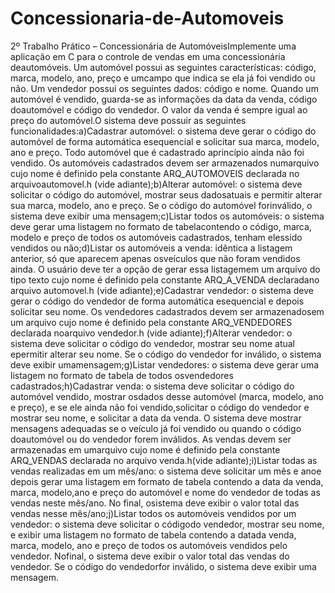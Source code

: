 # Concessionaria-de-Automoveis

2º Trabalho Prático – Concessionária de AutomóveisImplemente uma aplicação em C para o controle de vendas em uma concessionária deautomóveis. Um automóvel possui as seguintes características: código, marca, modelo, ano, preço e umcampo que indica se ela já foi vendido ou não. Um vendedor possui os seguintes dados: código e nome. Quando um automóvel é vendido, guarda-se as informações da data da venda, código doautomóvel e código do vendedor. O valor da venda é sempre igual ao preço do automóvel.O sistema deve possuir as seguintes funcionalidades:a)Cadastrar automóvel: o sistema deve gerar o código do automóvel de forma automática esequencial e solicitar sua marca, modelo, ano e preço. Todo automóvel que é cadastrado aprincípio ainda não foi vendido. Os automóveis cadastrados devem ser armazenados numarquivo cujo nome é definido pela constante  ARQ_AUTOMOVEIS  declarada no arquivoautomovel.h (vide adiante);b)Alterar automóvel: o sistema deve solicitar o código do automóvel, mostrar seus dadosatuais e permitir alterar sua marca, modelo, ano e preço. Se o código do automóvel forinválido, o sistema deve exibir uma mensagem;c)Listar todos os automóveis: o sistema deve gerar uma listagem no formato de tabelacontendo o código, marca, modelo e preço de todos os automóveis cadastrados, tenham elessido vendidos ou não;d)Listar os automóveis a venda: idêntica a listagem anterior, só que aparecem apenas osveículos que não foram vendidos ainda. O usuário deve ter a opção de gerar essa listagemem um arquivo do tipo texto cujo nome é definido pela constante ARQ_A_VENDA declaradano arquivo automovel.h (vide adiante);e)Cadastrar vendedor: o sistema deve gerar o código do vendedor de forma automática esequencial e depois solicitar seu nome. Os vendedores cadastrados devem ser armazenadosem um arquivo cujo nome é definido pela constante  ARQ_VENDEDORES  declarada noarquivo vendedor.h (vide adiante);f)Alterar vendedor: o sistema deve solicitar o código do vendedor, mostrar seu nome atual epermitir alterar seu nome. Se o código do vendedor for inválido, o sistema deve exibir umamensagem;g)Listar vendedores: o sistema deve gerar uma listagem no formato de tabela de todos osvendedores cadastrados;h)Cadastrar venda: o sistema deve solicitar o código do automóvel vendido, mostrar osdados desse automóvel (marca, modelo, ano e preço), e se ele ainda não foi vendido,solicitar o código do vendedor e mostrar seu nome, e solicitar a data da venda. O sistema
deve mostrar mensagens adequadas se o veículo já foi vendido ou quando o código doautomóvel ou do vendedor forem inválidos. As vendas devem ser armazenadas em umarquivo cujo nome é definido pela constante ARQ_VENDAS declarada no arquivo venda.h(vide adiante);i)Listar todas as vendas realizadas em um mês/ano: o sistema deve solicitar um mês e anoe depois gerar uma listagem em formato de tabela contendo a data da venda, marca, modelo,ano e preço do automóvel e nome do vendedor de todas as vendas neste mês/ano. No final, osistema deve exibir o valor total das vendas nesse mês/ano;j)Listar todos os automóveis vendidos por um vendedor: o sistema deve solicitar o códigodo vendedor, mostrar seu nome, e exibir uma listagem no formato de tabela contendo a datada venda, marca, modelo, ano e preço de todos os automóveis vendidos pelo vendedor. Nofinal, o sistema deve exibir o valor total das vendas do vendedor. Se o código do vendedorfor inválido, o sistema deve exibir uma mensagem.
